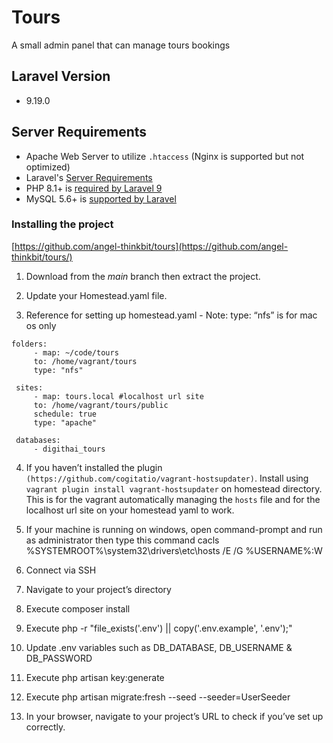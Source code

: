 # Tours
A small admin panel that can manage tours bookings

## Laravel Version
- 9.19.0
  
## Server Requirements

- Apache Web Server to utilize `.htaccess` (Nginx is supported but not optimized)
- Laravel's [Server Requirements](https://laravel.com/docs/installation#server-requirements)
- PHP 8.1+ is [required by Laravel 9](https://laravel.com/docs/9.x/releases#laravel-9)
- MySQL 5.6+ is [supported by Laravel](https://laravel.com/docs/database#introduction)

### Installing the project

[https://github.com/angel-thinkbit/tours](https://github.com/angel-thinkbit/tours/)

1.  Download from the *main* branch then extract the project. 
    
2.  Update your Homestead.yaml file.
    
3.  Reference for setting up homestead.yaml - Note: type: “nfs” is for mac os only
    
   ```
 folders:
        - map: ~/code/tours
        to: /home/vagrant/tours
        type: "nfs"

    sites:
        - map: tours.local #localhost url site
        to: /home/vagrant/tours/public
        schedule: true
        type: "apache"

    databases:
        - digithai_tours
```

4.  If you haven’t installed the plugin `(https://github.com/cogitatio/vagrant-hostsupdater)`. Install using `vagrant plugin install vagrant-hostsupdater` on homestead directory. This is for the vagrant automatically managing the `hosts` file and for the localhost url site on your homestead yaml to work.
    
5.  If your machine is running on windows, open command-prompt and run as administrator then type this command cacls %SYSTEMROOT%\system32\drivers\etc\hosts /E /G %USERNAME%:W
    

6.  Connect via SSH
    
7.  Navigate to your project’s directory
    
8.  Execute composer install
    
9.  Execute php -r "file_exists('.env') || copy('.env.example', '.env');"
    
10.  Update .env variables such as DB_DATABASE, DB_USERNAME & DB_PASSWORD

11.  Execute php artisan key:generate
    
12.  Execute php artisan migrate:fresh --seed --seeder=UserSeeder
    
13.  In your browser, navigate to your project’s URL to check if you’ve set up correctly.
    
